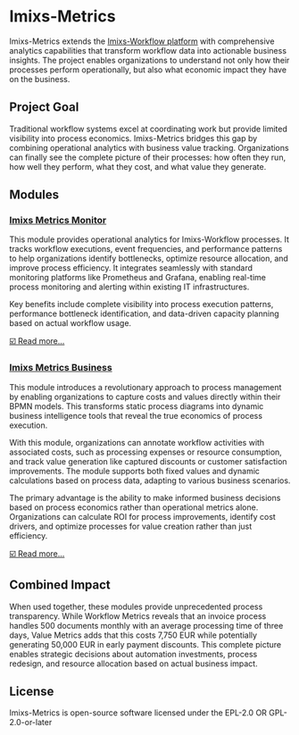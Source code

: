 # Imixs-Metrics

Imixs-Metrics extends the [Imixs-Workflow platform](https://www.imixs.org) with comprehensive analytics capabilities that transform workflow data into actionable business insights. The project enables organizations to understand not only how their processes perform operationally, but also what economic impact they have on the business.

## Project Goal

Traditional workflow systems excel at coordinating work but provide limited visibility into process economics. Imixs-Metrics bridges this gap by combining operational analytics with business value tracking. Organizations can finally see the complete picture of their processes: how often they run, how well they perform, what they cost, and what value they generate.

## Modules

### [Imixs Metrics Monitor](./imixs-metrics-monitor/README.md)

This module provides operational analytics for Imixs-Workflow processes. It tracks workflow executions, event frequencies, and performance patterns to help organizations identify bottlenecks, optimize resource allocation, and improve process efficiency. It integrates seamlessly with standard monitoring platforms like Prometheus and Grafana, enabling real-time process monitoring and alerting within existing IT infrastructures.

Key benefits include complete visibility into process execution patterns, performance bottleneck identification, and data-driven capacity planning based on actual workflow usage.

[☑️ Read more...](./imixs-metrics-monitor/README.md)

### [Imixs Metrics Business](./imixs-metrics-business/README.md)

This module introduces a revolutionary approach to process management by enabling organizations to capture costs and values directly within their BPMN models. This transforms static process diagrams into dynamic business intelligence tools that reveal the true economics of process execution.

With this module, organizations can annotate workflow activities with associated costs, such as processing expenses or resource consumption, and track value generation like captured discounts or customer satisfaction improvements. The module supports both fixed values and dynamic calculations based on process data, adapting to various business scenarios.

The primary advantage is the ability to make informed business decisions based on process economics rather than operational metrics alone. Organizations can calculate ROI for process improvements, identify cost drivers, and optimize processes for value creation rather than just efficiency.

[☑️ Read more...](./imixs-metrics-business/README.md)

## Combined Impact

When used together, these modules provide unprecedented process transparency. While Workflow Metrics reveals that an invoice process handles 500 documents monthly with an average processing time of three days, Value Metrics adds that this costs 7,750 EUR while potentially generating 50,000 EUR in early payment discounts. This complete picture enables strategic decisions about automation investments, process redesign, and resource allocation based on actual business impact.

## License

Imixs-Metrics is open-source software licensed under the EPL-2.0 OR GPL-2.0-or-later
